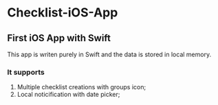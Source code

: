 # Checklist-iOS-App
## First iOS App with Swift

This app is writen purely in Swift and the data is stored in local memory.  

### It supports
1. Multiple checklist creations with groups icon;
2. Local noticification with date picker;

